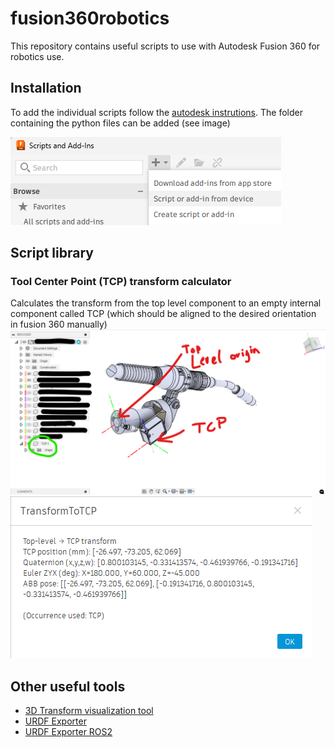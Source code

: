 # fusion360robotics
This repository contains useful scripts to use with Autodesk Fusion 360 for robotics use.

## Installation 
To add the individual scripts follow the [autodesk instrutions](https://help.autodesk.com/view/fusion360/ENU/?guid=SLD-MANAGE-SCRIPTS-ADD-INS). The folder containing the python files can be added (see image)

![alt text](images/installscripts.png)
## Script library
### Tool Center Point (TCP) transform calculator
Calculates the transform from the top level component to an empty internal component called TCP (which should be aligned to the desired orientation in fusion 360 manually)
![alt text](images/transformTCP1.png)
![alt text](images/transformTCP2.png)

## Other useful tools
- [3D Transform visualization tool](https://dugas.ch/transform_viewer/multi.html)
- [URDF Exporter](https://github.com/syuntoku14/fusion2urdf)
- [URDF Exporter ROS2](https://github.com/dheena2k2/fusion2urdf-ros2)